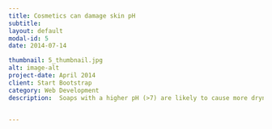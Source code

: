 ```yaml
---
title: Cosmetics can damage skin pH
subtitle: 
layout: default
modal-id: 5
date: 2014-07-14

thumbnail: 5_thumbnail.jpg
alt: image-alt
project-date: April 2014
client: Start Bootstrap
category: Web Development
description:  Soaps with a higher pH (>7) are likely to cause more dryness. Most collagen-related skin care products significantly change skin pH. Low pH cosmetics significantly improved skin conditions. 


---
```

